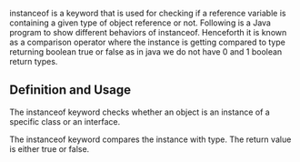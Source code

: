 instanceof is a keyword that is used for checking if a reference variable is containing a given type of object reference or not. Following is a Java program to show different behaviors of instanceof. Henceforth it is known as a comparison operator where the instance is getting compared to type returning boolean true or false as in java we do not have 0 and 1 boolean return types.

## Definition and Usage

The instanceof keyword checks whether an object is an instance of a specific class or an interface.

The instanceof keyword compares the instance with type. The return value is either true or false.

